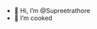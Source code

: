 - 👋 Hi, I’m @Supreetrathore
- 👀 I’m cooked

<!---
Supreetrathore/Supreetrathore is a ✨ special ✨ repository because its `README.md` (this file) appears on your GitHub profile.
You can click the Preview link to take a look at your changes.
--->
